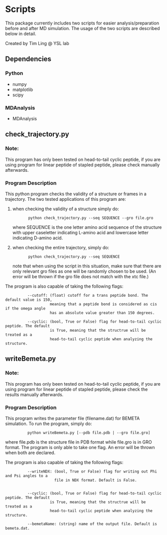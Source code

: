 # Scripts
This package currently includes two scripts for easier analysis/preparation before and after MD simulation. The usage of the two scripts are described below in detail.

Created by Tim Ling @ YSL lab

## Dependencies

### Python
* numpy
* matplotlib
* scipy

### MDAnalysis
* MDAnalysis

## check_trajectory.py

### Note:
This program has only been tested on head-to-tail cyclic peptide, if you are using program for linear peptide of stapled peptide, please check manually afterwards.

### Program Description
This python program checks the validity of a structure or frames in a trajectory.
The two tested applications of this program are:

1. when checking the validity of a structure simply do:
  
              python check_trajectory.py --seq SEQUENCE --gro file.gro
   
   where SEQUENCE is the one letter amino acid sequence of the structure with upper caseletter indicating L-amino acid and lowercase letter indicating D-amino acid.
  
2. when checking the entire trajectory, simply do:
              
              python check_trajectory.py --seq SEQUENCE
              
   note that when using the script in this situation, make sure that there are only relevant gro files as one will be randomly chosen to be used. (An error will be thrown if the gro file does not match with the xtc file.)
   
The program is also capable of taking the following flags:

              --cutoff: (float) cutoff for a trans peptide bond. The default value is 150, 
                        meaning that a peptide bond is considered as cis if the omega angle 
                        has an absolute value greater than 150 degrees.
                      
              --cyclic: (bool, True or False) flag for head-to-tail cyclic peptide. The default 
                        is True, meaning that the structrue will be treated as a 
                        head-to-tail cyclic peptide when analyzing the structure.
     

## writeBemeta.py
### Note:
This program has only been tested on head-to-tail cyclic peptide, if you are using program for linear peptide of stapled peptide, please check the results manually afterwards.

### Program Description
This program writes the parameter file (filename.dat) for BEMETA simulation.
To run the program, simply do:
              
              python writeBemeta.py [--pdb file.pdb | --gro file.gro]
 
where file.pdb is the structure file in PDB format while file.gro is in GRO format. The program is only able to take one flag. An error will be thrown when both are declared.

The program is also capable of taking the following flags:

              --writeNDX: (bool, True or False) flag for writing out Phi and Psi angles to a 
                          file in NDX format. Default is False.
                          
                          
              --cyclic: (bool, True or False) flag for head-to-tail cyclic peptide. The default 
                        is True, meaning that the structrue will be treated as a 
                        head-to-tail cyclic peptide when analyzing the structure.
                        
              --bemetaName: (string) name of the output file. Default is bemeta.dat.
              

